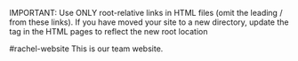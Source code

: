 IMPORTANT: Use ONLY root-relative links in HTML files (omit the leading / from these links). If you have moved your site to a new directory, update the <base> tag in the HTML pages to reflect the new root location

#rachel-website
This is our team website.
